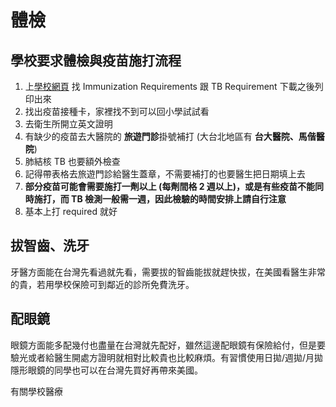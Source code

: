 # 體檢

## 學校要求體檢與疫苗施打流程

1. 上[學校網頁](https://wellness.ucsd.edu/studenthealth/health-requirements/Pages/default.aspx) 找 
Immunization Requirements 跟 TB Requirement 下載之後列印出來
2. 找出疫苗接種卡，家裡找不到可以回小學試試看
3. 去衛生所開立英文證明
4. 有缺少的疫苗去大醫院的 **旅遊門診**掛號補打 (大台北地區有 **台大醫院、馬偕醫院**)
5. 肺結核 TB 也要額外檢查
6. 記得帶表格去旅遊門診給醫生蓋章，不需要補打的也要醫生把日期填上去
7. **部分疫苗可能會需要施打一劑以上 (每劑間格 2 週以上)，或是有些疫苗不能同時施打，而 TB 檢測一般需一週，因此檢驗的時間安排上請自行注意**
8. 基本上打 required 就好

## 拔智齒、洗牙

牙醫方面能在台灣先看過就先看，需要拔的智齒能拔就趕快拔，在美國看醫生非常的貴，若用學校保險可到鄰近的診所免費洗牙。

## 配眼鏡

眼鏡方面能多配幾付也盡量在台灣就先配好，雖然這邊配眼鏡有保險給付，但是要驗光或者給醫生開處方證明就相對比較貴也比較麻煩。有習慣使用日拋/週拋/月拋隱形眼鏡的同學也可以在台灣先買好再帶來美國。

有關學校醫療

